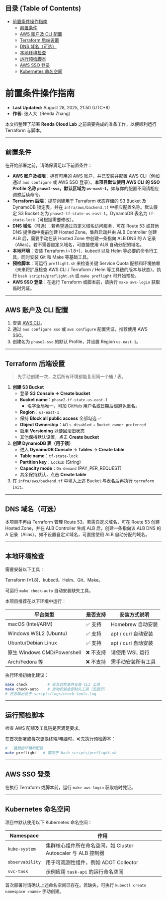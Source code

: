 <!-- START doctoc generated TOC please keep comment here to allow auto update -->
<!-- DON'T EDIT THIS SECTION, INSTEAD RE-RUN doctoc TO UPDATE -->
## 目录 (Table of Contents)

- [前置条件操作指南](#%E5%89%8D%E7%BD%AE%E6%9D%A1%E4%BB%B6%E6%93%8D%E4%BD%9C%E6%8C%87%E5%8D%97)
  - [前置条件](#%E5%89%8D%E7%BD%AE%E6%9D%A1%E4%BB%B6)
  - [AWS 账户及 CLI 配置](#aws-%E8%B4%A6%E6%88%B7%E5%8F%8A-cli-%E9%85%8D%E7%BD%AE)
  - [Terraform 后端设置](#terraform-%E5%90%8E%E7%AB%AF%E8%AE%BE%E7%BD%AE)
  - [DNS 域名（可选）](#dns-%E5%9F%9F%E5%90%8D%E5%8F%AF%E9%80%89)
  - [本地环境检查](#%E6%9C%AC%E5%9C%B0%E7%8E%AF%E5%A2%83%E6%A3%80%E6%9F%A5)
  - [运行预检脚本](#%E8%BF%90%E8%A1%8C%E9%A2%84%E6%A3%80%E8%84%9A%E6%9C%AC)
  - [AWS SSO 登录](#aws-sso-%E7%99%BB%E5%BD%95)
  - [Kubernetes 命名空间](#kubernetes-%E5%91%BD%E5%90%8D%E7%A9%BA%E9%97%B4)

<!-- END doctoc generated TOC please keep comment here to allow auto update -->

# 前置条件操作指南

- **Last Updated:** August 28, 2025, 21:50 (UTC+8)
- **作者:** 张人大（Renda Zhang）

本文档整理了部署 **Renda Cloud Lab** 之前需要完成的准备工作，以便顺利运行 Terraform 与脚本。

---

## 前置条件

在开始部署之前，请确保满足以下前置条件：

- **AWS 账户及权限**：拥有可用的 AWS 账户，并已安装并配置 AWS CLI（例如通过 `aws configure` 或 AWS SSO 登录）。**本项目默认使用 AWS CLI 的 SSO Profile 名称 `phase2-sso`，默认区域为 `us-east-1`**，如与你的配置不同请相应调整后续命令。
- **Terraform 后端**：提前创建用于 Terraform 状态存储的 S3 Bucket 及 DynamoDB 锁定表，并在 `infra/aws/backend.tf` 中相应配置名称。默认假定 S3 Bucket 名为 `phase2-tf-state-us-east-1`，DynamoDB 表名为 `tf-state-lock`（可根据需要修改）。
- **DNS 域名**（可选）：若希望通过自定义域名访问服务，可在 Route 53 或其他 DNS 提供商中提前创建 Hosted Zone。集群启动并由 ALB Controller 创建 ALB 后，需要手动在该 Hosted Zone 中创建一条指向 ALB DNS 的 A 记录（Alias）。若不需要自定义域名，可直接使用 ALB 自动分配的域名。
- **本地环境**：安装 Terraform (~1.8+)、kubectl 以及 Helm 等必要的命令行工具，同时安装 Git 和 Make 等基础工具。
- **预检脚本**：可运行 `preflight.sh` 来检查关键 Service Quota 配额和环境依赖（未来将扩展检查 AWS CLI / Terraform / Helm 等工具链的版本与状态）。执行 `bash scripts/preflight.sh` 或 `make preflight` 可开始预检。
- **AWS SSO 登录**：在运行 Terraform 或脚本前，请执行 `make aws-login` 获取临时凭证。

---

## AWS 账户及 CLI 配置

1. 安装 [AWS CLI](https://docs.aws.amazon.com/cli/latest/userguide/getting-started-install.html)。
2. 通过 `aws configure sso` 或 `aws configure` 配置凭证，推荐使用 AWS SSO。
3. 创建名为 `phase2-sso` 的默认 Profile，并设置 Region `us-east-1`。

---

## Terraform 后端设置

> 先手动创建一次，之后所有环境都能复用同一个桶 / 表。

1. **创建 S3 Bucket**
   - 登录 **S3 Console → Create bucket**
   - **Bucket name**：`phase2-tf-state-us-east-1`
     * 名字全局唯一，可加 GitHub 用户名或日期后缀避免重名。
   - **Region**：`us-east-1`
   - 保持 **Block all public access** 全部勾选 ✅
   - **Object Ownership**：`ACLs disabled` + `Bucket owner preferred`
   - 启用 **Versioning** 以便回滚旧状态
   - 其他保持默认设置，点击 **Create bucket**
2. **创建 DynamoDB 表（用于锁）**
   - 进入 **DynamoDB Console → Tables → Create table**
   - **Table name**：`tf-state-lock`
   - **Partition key**：`LockID` (String)
   - **Capacity mode**：`On-demand` (PAY_PER_REQUEST)
   - 其余保持默认，点击 **Create table**
3. 在 `infra/aws/backend.tf` 中填入上述 Bucket 与表名后再执行 `terraform init`。

---

## DNS 域名（可选）

本项目不再由 Terraform 管理 Route 53。若需自定义域名，可在 Route 53 创建 Hosted Zone，并在 ALB Controller 生成 ALB 后，创建一条指向该 ALB DNS 的 A 记录（Alias）。如不设置自定义域名，可直接使用 ALB 自动分配的域名。

---

## 本地环境检查

需要安装以下工具：

Terraform (≥1.8)、kubectl、Helm、Git、Make。

可运行 `make check-auto` 自动安装缺失工具。

本项目推荐在以下环境中运行：

| 平台类型 | 是否支持 | 安装方式说明 |
| ------------------------- | ---------- | --------------- |
| macOS (Intel/ARM) | ✅ 支持 | Homebrew 自动安装 |
| Windows WSL2 (Ubuntu) | ✅ 支持 | apt / curl 自动安装 |
| Ubuntu/Debian Linux | ✅ 支持 | apt / curl 自动安装 |
| 原生 Windows CMD/Powershell | ❌ 不支持 | 请使用 WSL 运行 |
| Arch/Fedora 等 | ❌ 不支持 | 需手动安装所有工具 |

执行环境初始化建议：

```bash
make check         # 交互式检查并安装 CLI 工具
make check-auto    # 自动安装全部缺失工具（无提示）
# 日志输出位于 scripts/logs/check-tools.log
```

---

## 运行预检脚本

检查 AWS 配额及工具链是否满足要求。

在首次部署或每次更换终端/电脑时，可先执行预检脚本：

```bash
# 一键预检环境和配额
make preflight   # 等同于 bash scripts/preflight.sh
```

---

## AWS SSO 登录

在执行 Terraform 或脚本前，运行 `make aws-login` 获取临时凭证。

---

## Kubernetes 命名空间

项目中默认使用以下 Kubernetes 命名空间：

| Namespace     | 作用                                                         |
| ------------- | ------------------------------------------------------------ |
| `kube-system` | 集群核心组件所在命名空间，如 Cluster Autoscaler 与 ALB 控制器 |
| `observability` | 用于可观测性组件，例如 ADOT Collector                      |
| `svc-task`    | 示例应用 `task-api` 的运行命名空间                            |

首次部署时请确认上述命名空间已存在。若缺失，可执行 `kubectl create namespace <name>` 手动创建。
